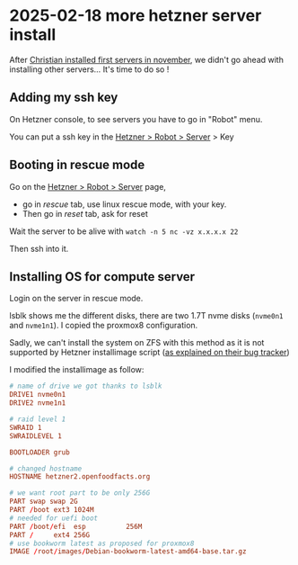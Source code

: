 # 2025-02-18 more hetzner server install

After [Christian installed first servers in november](./2024-11-14-hetzner-server-install.md), we didn't go ahead with installing other servers…
It's time to do so !

## Adding my ssh key

On Hetzner console, to see servers you have to go in "Robot" menu.

You can put a ssh key in the [Hetzner > Robot > Server](https://robot.hetzner.com/server) > Key

## Booting in rescue mode

Go on the [Hetzner > Robot > Server](https://robot.hetzner.com/server) page,
- go in *rescue* tab, use linux rescue mode, with your key.
- Then go in *reset* tab, ask for reset

Wait the server to be alive with `watch -n 5 nc -vz x.x.x.x 22`

Then ssh into it.

## Installing OS for compute server

Login on the server in rescue mode.

lsblk shows me the different disks, there are two 1.7T nvme disks (`nvme0n1` and `nvme1n1`).
I copied the proxmox8 configuration.

Sadly, we can't install the system on ZFS with this method as it is not supported by Hetzner installimage script ([as explained on their bug tracker](https://github.com/hetzneronline/installimage/issues/36)) 

I modified the installimage as follow:
```conf
# name of drive we got thanks to lsblk
DRIVE1 nvme0n1
DRIVE2 nvme1n1

# raid level 1
SWRAID 1
SWRAIDLEVEL 1

BOOTLOADER grub

# changed hostname
HOSTNAME hetzner2.openfoodfacts.org

# we want root part to be only 256G
PART swap swap 2G
PART /boot ext3 1024M
# needed for uefi boot
PART /boot/efi  esp          256M
PART /     ext4 256G
# use bookworm latest as proposed for proxmox8
IMAGE /root/images/Debian-bookworm-latest-amd64-base.tar.gz
```
